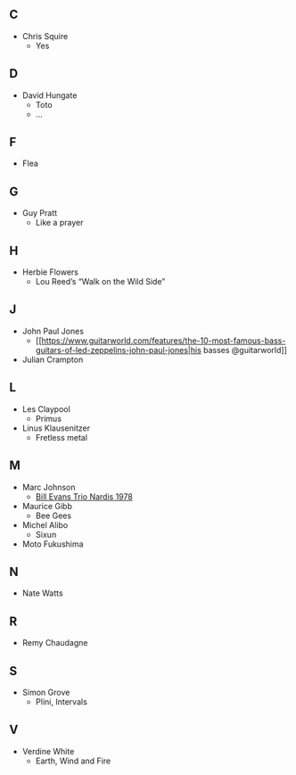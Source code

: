 
## C

- Chris Squire
  - Yes
## D

- David Hungate
    - Toto
    - …

## F

- Flea

## G

- Guy Pratt
    - Like a prayer

## H

- Herbie Flowers
  - Lou Reed’s  “Walk on the Wild Side”

## J

- John Paul Jones
  - [[https://www.guitarworld.com/features/the-10-most-famous-bass-guitars-of-led-zeppelins-john-paul-jones|his basses @guitarworld]]
- Julian Crampton

## L

- Les Claypool
    - Primus
- Linus Klausenitzer
    - Fretless metal

## M

- Marc Johnson
    - [Bill Evans Trio Nardis 1978](https://www.youtube.com/watch?v=hETmWOrKcRE)
- Maurice Gibb
    - Bee Gees
- Michel Alibo
    - Sixun
- Moto Fukushima

## N

- Nate Watts

## R

- Remy Chaudagne

## S

- Simon Grove
    - Plini, Intervals

## V

- Verdine White
    - Earth, Wind and Fire

